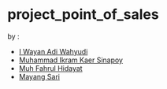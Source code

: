 # project_point_of_sales

by : 
- [I Wayan Adi Wahyudi](https://github.com/adiwahyudi) 
- [Muhammad Ikram Kaer Sinapoy](https://github.com/ikramsinapoy)
- [Muh Fahrul Hidayat](https://github.com/fahrul31)
- [Mayang Sari](https://github.com/mayangsr)
